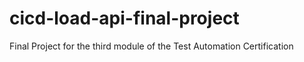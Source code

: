 # cicd-load-api-final-project
Final Project for the third module of the Test Automation Certification
